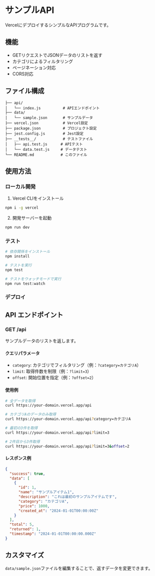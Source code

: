 # サンプルAPI

VercelにデプロイするシンプルなAPIプログラムです。

## 機能

- GETリクエストでJSONデータのリストを返す
- カテゴリによるフィルタリング
- ページネーション対応
- CORS対応

## ファイル構成

```
├── api/
│   └── index.js          # APIエンドポイント
├── data/
│   └── sample.json       # サンプルデータ
├── vercel.json           # Vercel設定
├── package.json          # プロジェクト設定
├── jest.config.js        # Jest設定
├── __tests__/            # テストファイル
│   ├── api.test.js      # APIテスト
│   └── data.test.js     # データテスト
└── README.md            # このファイル
```

## 使用方法

### ローカル開発

1. Vercel CLIをインストール
```bash
npm i -g vercel
```

2. 開発サーバーを起動
```bash
npm run dev
```

### テスト

```bash
# 依存関係をインストール
npm install

# テストを実行
npm test

# テストをウォッチモードで実行
npm run test:watch
```

### デプロイ

## API エンドポイント

### GET /api

サンプルデータのリストを返します。

#### クエリパラメータ

- `category`: カテゴリでフィルタリング（例：`?category=カテゴリA`）
- `limit`: 取得件数を制限（例：`?limit=3`）
- `offset`: 開始位置を指定（例：`?offset=2`）

#### 使用例

```bash
# 全データを取得
curl https://your-domain.vercel.app/api

# カテゴリAのデータのみ取得
curl https://your-domain.vercel.app/api?category=カテゴリA

# 最初の3件を取得
curl https://your-domain.vercel.app/api?limit=3

# 2件目から3件取得
curl https://your-domain.vercel.app/api?limit=3&offset=2
```

#### レスポンス例

```json
{
  "success": true,
  "data": [
    {
      "id": 1,
      "name": "サンプルアイテム1",
      "description": "これは最初のサンプルアイテムです",
      "category": "カテゴリA",
      "price": 1000,
      "created_at": "2024-01-01T00:00:00Z"
    }
  ],
  "total": 5,
  "returned": 1,
  "timestamp": "2024-01-01T00:00:00.000Z"
}
```

## カスタマイズ

`data/sample.json`ファイルを編集することで、返すデータを変更できます。
